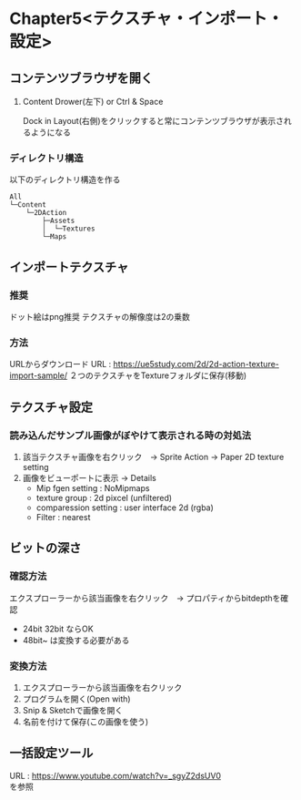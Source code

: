 # Chapter5<テクスチャ・インポート・設定>

## コンテンツブラウザを開く
1. Content Drower(左下) or Ctrl & Space  
  
    Dock in Layout(右側)をクリックすると常にコンテンツブラウザが表示されるようになる

### ディレクトリ構造
以下のディレクトリ構造を作る
```
All
└─Content
    └─2DAction
        ├─Assets
        │  └─Textures
        └─Maps
```

## インポートテクスチャ
### 推奨
ドット絵はpng推奨
テクスチャの解像度は2の乗数
### 方法
URLからダウンロード
URL :  https://ue5study.com/2d/2d-action-texture-import-sample/
２つのテクスチャをTextureフォルダに保存(移動)

## テクスチャ設定
### 読み込んだサンプル画像がぼやけて表示される時の対処法
1. 該当テクスチャ画像を右クリック　-> Sprite Action -> Paper 2D texture setting
2. 画像をビューポートに表示 -> Details
    - Mip fgen setting : NoMipmaps
    - texture group : 2d pixcel (unfiltered)
    - comparession setting : user interface 2d (rgba)
    - Filter : nearest
## ビットの深さ
### 確認方法
エクスプローラーから該当画像を右クリック　-> プロパティからbitdepthを確認　
- 24bit 32bit ならOK 
- 48bit~ は変換する必要がある
### 変換方法
1. エクスプローラーから該当画像を右クリック
2. プログラムを開く(Open with)
3. Snip & Sketchで画像を開く
4. 名前を付けて保存(この画像を使う)
## 一括設定ツール
URL : https://www.youtube.com/watch?v=_sgyZ2dsUV0  
を参照